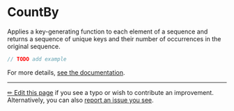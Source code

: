 # CountBy

Applies a key-generating function to each element of a sequence and returns a
sequence of unique keys and their number of occurrences in the original
sequence.

```c# --destination-file ../code/Program.cs --region statements --project ../code/TryMoreLinq.csproj
// TODO add example
```

For more details, [see the documentation][doc].

---

[&#x270F; Edit this page][edit] if you see a typo or wish to contribute an
improvement. Alternatively, you can also [report an issue you see][issue].


[edit]: https://github.com/morelinq/try/edit/master/m/count-by.md
[issue]: https://github.com/morelinq/try/issues/new?title=CountBy
[doc]: https://morelinq.github.io/3.1/ref/api/html/Overload_MoreLinq_MoreEnumerable_CountBy.htm
